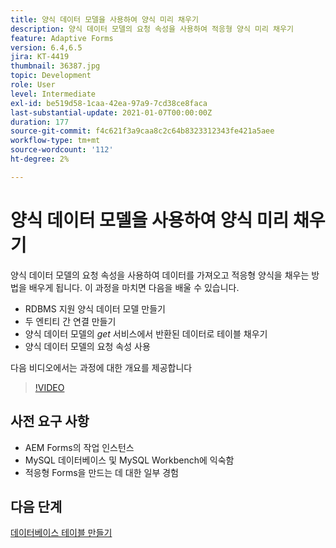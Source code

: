 ```yaml
---
title: 양식 데이터 모델을 사용하여 양식 미리 채우기
description: 양식 데이터 모델의 요청 속성을 사용하여 적응형 양식 미리 채우기
feature: Adaptive Forms
version: 6.4,6.5
jira: KT-4419
thumbnail: 36387.jpg
topic: Development
role: User
level: Intermediate
exl-id: be519d58-1caa-42ea-97a9-7cd38ce8faca
last-substantial-update: 2021-01-07T00:00:00Z
duration: 177
source-git-commit: f4c621f3a9caa8c2c64b8323312343fe421a5aee
workflow-type: tm+mt
source-wordcount: '112'
ht-degree: 2%

---
```


# 양식 데이터 모델을 사용하여 양식 미리 채우기

양식 데이터 모델의 요청 속성을 사용하여 데이터를 가져오고 적응형 양식을 채우는 방법을 배우게 됩니다.
이 과정을 마치면 다음을 배울 수 있습니다.

* RDBMS 지원 양식 데이터 모델 만들기
* 두 엔티티 간 연결 만들기
* 양식 데이터 모델의 _get_ 서비스에서 반환된 데이터로 테이블 채우기
* 양식 데이터 모델의 요청 속성 사용

다음 비디오에서는 과정에 대한 개요를 제공합니다
>[!VIDEO](https://video.tv.adobe.com/v/36387?quality=12&learn=on)

## 사전 요구 사항

* AEM Forms의 작업 인스턴스
* MySQL 데이터베이스 및 MySQL Workbench에 익숙함
* 적응형 Forms을 만드는 데 대한 일부 경험

## 다음 단계

[데이터베이스 테이블 만들기](./create-database-tables.md)
